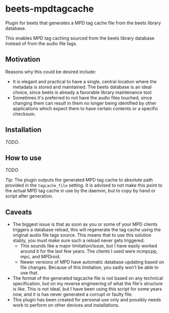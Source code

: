 # beets-mpdtagcache
Plugin for beets that generates a MPD tag cache file from the beets library database.

This enables MPD tag caching sourced from the beets library database instead of from the audio file tags.

## Motivation
Reasons why this could be desired include:

* It is elegant and practical to have a single, central location where the metadata is stored and maintained. The beets database is an ideal choice, since beets is already a favorable library maintenance tool.
* Sometimes it's preferred to not have the audio files touched, since changing them can result in them no longer being identified by other applications which expect them to have certain contents or a specific checksum.

## Installation
_TODO_.

## How to use
_TODO_.

_Tip_: The plugin outputs the generated MPD tag cache to absolute path provided in the `tagcache_file` setting. It is advised to not make this point to the actual MPD tag cache in use by the daemon, but to copy by hand or script after generation.

## Caveats
* The biggest issue is that as soon as you or some of your MPD clients triggers a database reload, this will regenerate the tag cache using the original audio file tags source. This means that to use this solution stably, you must make sure such a reload never gets triggered.
	- This sounds like a major limitation/issue, but I have easily worked around it for the last few years. The clients I used were ncmpcpp, mpc, and MPDroid.
	- Newer versions of MPD have automatic database updating based on file changes. Because of this limitation, you sadly won't be able to use that.
* The format of the generated tagcache file is not based on any technical specification, but on my reverse engineering of what the file's structure is like. This is not ideal, but I have been using this script for some years now, and it is has never generated a corrupt or faulty file.
* This plugin has been created for personal use only and possibly needs work to perform on other devices and installations.
